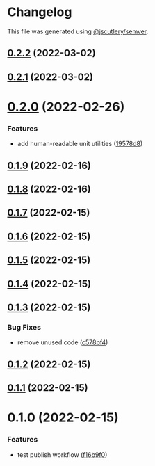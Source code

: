# Changelog

This file was generated using [@jscutlery/semver](https://github.com/jscutlery/semver).

## [0.2.2](https://github.com/SiaFoundation/web/compare/sia-js-0.2.1...sia-js-0.2.2) (2022-03-02)



## [0.2.1](https://github.com/SiaFoundation/web/compare/sia-js-0.2.0...sia-js-0.2.1) (2022-03-02)



# [0.2.0](https://github.com/SiaFoundation/web/compare/sia-js-0.1.0...sia-js-0.2.0) (2022-02-26)


### Features

* add human-readable unit utilities ([19578d8](https://github.com/SiaFoundation/web/commit/19578d8fccefd548ea7b63b0ac76477bc3a9c585))



## [0.1.9](https://github.com/SiaFoundation/web/compare/sia-core-0.1.8...sia-core-0.1.9) (2022-02-16)



## [0.1.8](https://github.com/SiaFoundation/web/compare/sia-core-0.1.7...sia-core-0.1.8) (2022-02-16)

## [0.1.7](https://github.com/SiaFoundation/web/compare/sia-core-0.1.6...sia-core-0.1.7) (2022-02-15)

## [0.1.6](https://github.com/SiaFoundation/web/compare/sia-core-0.1.5...sia-core-0.1.6) (2022-02-15)

## [0.1.5](https://github.com/SiaFoundation/web/compare/sia-core-0.1.4...sia-core-0.1.5) (2022-02-15)

## [0.1.4](https://github.com/SiaFoundation/web/compare/sia-core-0.1.3...sia-core-0.1.4) (2022-02-15)

## [0.1.3](https://github.com/SiaFoundation/web/compare/sia-core-0.1.2...sia-core-0.1.3) (2022-02-15)

### Bug Fixes

- remove unused code ([c578bf4](https://github.com/SiaFoundation/web/commit/c578bf4cf8e71c41d6ecf71716ecf2734a184ef3))

## [0.1.2](https://github.com/SiaFoundation/web/compare/sia-core-0.1.1...sia-core-0.1.2) (2022-02-15)

## [0.1.1](https://github.com/SiaFoundation/web/compare/sia-core-0.1.0...sia-core-0.1.1) (2022-02-15)

# 0.1.0 (2022-02-15)

### Features

- test publish workflow ([f16b9f0](https://github.com/SiaFoundation/web/commit/f16b9f05acc8222a63c58c1f8f956c3d53ef1fe7))
